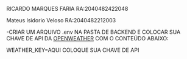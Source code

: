 RICARDO MARQUES FARIA RA:2040482422048

Mateus Isidorio Veloso RA:2040482212003


-CRIAR UM ARQUIVO .env NA PASTA DE BACKEND E COLOCAR SUA CHAVE DE API DA [OPENWEATHER](https://openweathermap.org/) COM O CONTEÚDO ABAIXO:

WEATHER_KEY=AQUI COLOQUE SUA CHAVE DE API